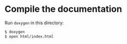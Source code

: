 # Compile the documentation

Run `doxygen` in this directory:

```sh
$ doxygen
$ open html/index.html
```
